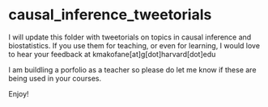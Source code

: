 # causal_inference_tweetorials

I will update this folder with tweetorials on topics in causal inference and biostatistics. If you use them for teaching, or even for learning, I would love to hear your feedback at kmakofane[at]g[dot]harvard[dot]edu

I am buildling a porfolio as a teacher so please do let me know if these are being used in your courses.

Enjoy!
